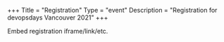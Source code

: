 +++
Title = "Registration"
Type = "event"
Description = "Registration for devopsdays Vancouver 2021"
+++

<div style="width:100%; text-align:left;">

Embed registration iframe/link/etc.
</div></div>
</div>
